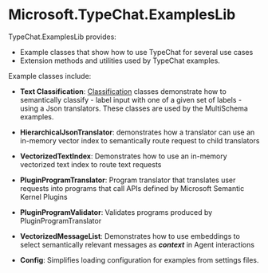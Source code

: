 ﻿# Microsoft.TypeChat.ExamplesLib
TypeChat.ExamplesLib provides:
* Example classes that show how to use TypeChat for several use cases
* Extension methods and utilities used by TypeChat examples.
 
Example classes include:
* **Text Classification**: [Classification](./Classification) classes demonstrate how to semantically classify - label input with one of a given set of labels - using a Json translators. These classes are used by the MultiSchema examples.

* **HierarchicalJsonTranslator**: demonstrates how a  translator can use an in-memory vector index to semantically route request to child translators

* **VectorizedTextIndex**: Demonstrates how to use an in-memory vectorized text index to route text requests

* **PluginProgramTranslator**: Program translator that translates user requests into programs that call APIs defined by Microsoft Semantic Kernel Plugins

* **PluginProgramValidator**: Validates programs produced by PluginProgramTranslator

* **VectorizedMessageList**: Demonstrates how to use embeddings to select semantically relevant messages as ***context*** in Agent interactions

* **Config**: Simplifies loading configuration for examples from settings files.
